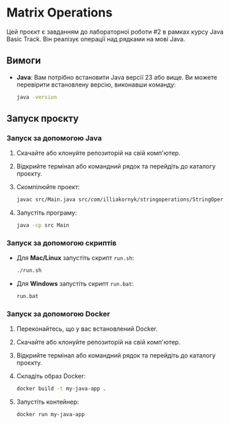 # Matrix Operations

Цей проєкт є завданням до лабораторної роботи #2 в рамках курсу Java Basic Track. Він реалізує операції над рядками на мові Java.

## Вимоги

- **Java**: Вам потрібно встановити Java версії 23 або вище. Ви можете перевірити встановлену версію, виконавши команду:

  ```bash
  java -version
  ```

## Запуск проєкту

### Запуск за допомогою Java

1. Скачайте або клонуйте репозиторій на свій комп'ютер.

2. Відкрийте термінал або командний рядок та перейдіть до каталогу проєкту.

3. Скомпілюйте проект:

   ```bash
   javac src/Main.java src/com/illiakornyk/stringoperations/StringOperations.java
   ```

4. Запустіть програму:

   ```bash
   java -cp src Main
   ```

### Запуск за допомогою скриптів

- Для **Mac/Linux** запустіть скрипт `run.sh`:

  ```bash
  ./run.sh
  ```

- Для **Windows** запустіть скрипт `run.bat`:

  ```cmd
  run.bat
  ```

### Запуск за допомогою Docker

1. Переконайтесь, що у вас встановлений Docker.

2. Скачайте або клонуйте репозиторій на свій комп'ютер.

3. Відкрийте термінал або командний рядок та перейдіть до каталогу проєкту.

4. Складіть образ Docker:

   ```bash
   docker build -t my-java-app .
   ```

5. Запустіть контейнер:

   ```bash
   docker run my-java-app
   ```

